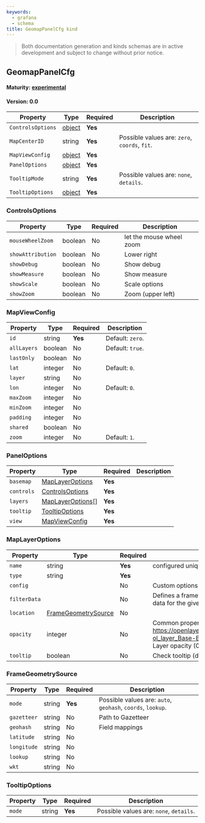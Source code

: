 ```yaml
---
keywords:
  - grafana
  - schema
title: GeomapPanelCfg kind
---
```

> Both documentation generation and kinds schemas are in active development and subject to change without prior notice.

## GeomapPanelCfg

#### Maturity: [experimental](../../../maturity/#experimental)
#### Version: 0.0



| Property          | Type                       | Required | Description                                   |
|-------------------|----------------------------|----------|-----------------------------------------------|
| `ControlsOptions` | [object](#controlsoptions) | **Yes**  |                                               |
| `MapCenterID`     | string                     | **Yes**  | Possible values are: `zero`, `coords`, `fit`. |
| `MapViewConfig`   | [object](#mapviewconfig)   | **Yes**  |                                               |
| `PanelOptions`    | [object](#paneloptions)    | **Yes**  |                                               |
| `TooltipMode`     | string                     | **Yes**  | Possible values are: `none`, `details`.       |
| `TooltipOptions`  | [object](#tooltipoptions)  | **Yes**  |                                               |

### ControlsOptions

| Property          | Type    | Required | Description              |
|-------------------|---------|----------|--------------------------|
| `mouseWheelZoom`  | boolean | No       | let the mouse wheel zoom |
| `showAttribution` | boolean | No       | Lower right              |
| `showDebug`       | boolean | No       | Show debug               |
| `showMeasure`     | boolean | No       | Show measure             |
| `showScale`       | boolean | No       | Scale options            |
| `showZoom`        | boolean | No       | Zoom (upper left)        |

### MapViewConfig

| Property    | Type    | Required | Description      |
|-------------|---------|----------|------------------|
| `id`        | string  | **Yes**  | Default: `zero`. |
| `allLayers` | boolean | No       | Default: `true`. |
| `lastOnly`  | boolean | No       |                  |
| `lat`       | integer | No       | Default: `0`.    |
| `layer`     | string  | No       |                  |
| `lon`       | integer | No       | Default: `0`.    |
| `maxZoom`   | integer | No       |                  |
| `minZoom`   | integer | No       |                  |
| `padding`   | integer | No       |                  |
| `shared`    | boolean | No       |                  |
| `zoom`      | integer | No       | Default: `1`.    |

### PanelOptions

| Property   | Type                                  | Required | Description |
|------------|---------------------------------------|----------|-------------|
| `basemap`  | [MapLayerOptions](#maplayeroptions)   | **Yes**  |             |
| `controls` | [ControlsOptions](#controlsoptions)   | **Yes**  |             |
| `layers`   | [MapLayerOptions](#maplayeroptions)[] | **Yes**  |             |
| `tooltip`  | [TooltipOptions](#tooltipoptions)     | **Yes**  |             |
| `view`     | [MapViewConfig](#mapviewconfig)       | **Yes**  |             |

### MapLayerOptions

| Property     | Type                                        | Required | Description                                                                                                                |
|--------------|---------------------------------------------|----------|----------------------------------------------------------------------------------------------------------------------------|
| `name`       | string                                      | **Yes**  | configured unique display name                                                                                             |
| `type`       | string                                      | **Yes**  |                                                                                                                            |
| `config`     |                                             | No       | Custom options depending on the type                                                                                       |
| `filterData` |                                             | No       | Defines a frame MatcherConfig that may filter data for the given layer                                                     |
| `location`   | [FrameGeometrySource](#framegeometrysource) | No       |                                                                                                                            |
| `opacity`    | integer                                     | No       | Common properties:<br/>https://openlayers.org/en/latest/apidoc/module-ol_layer_Base-BaseLayer.html<br/>Layer opacity (0-1) |
| `tooltip`    | boolean                                     | No       | Check tooltip (defaults to true)                                                                                           |

### FrameGeometrySource

| Property    | Type   | Required | Description                                                 |
|-------------|--------|----------|-------------------------------------------------------------|
| `mode`      | string | **Yes**  | Possible values are: `auto`, `geohash`, `coords`, `lookup`. |
| `gazetteer` | string | No       | Path to Gazetteer                                           |
| `geohash`   | string | No       | Field mappings                                              |
| `latitude`  | string | No       |                                                             |
| `longitude` | string | No       |                                                             |
| `lookup`    | string | No       |                                                             |
| `wkt`       | string | No       |                                                             |

### TooltipOptions

| Property | Type   | Required | Description                             |
|----------|--------|----------|-----------------------------------------|
| `mode`   | string | **Yes**  | Possible values are: `none`, `details`. |


